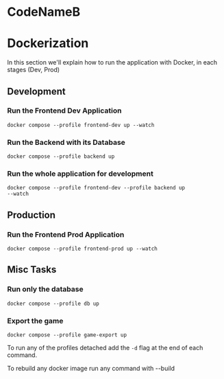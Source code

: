 # CodeNameB

# Dockerization

In this section we'll explain how to run the application with Docker, in each stages (Dev, Prod)

## Development

### Run the Frontend Dev Application

<code>docker compose --profile frontend-dev up --watch</code>

### Run the Backend with its Database

<code>docker compose --profile backend up</code>

### Run the whole application for development

<code>docker compose --profile frontend-dev --profile backend up --watch</code>

## Production

### Run the Frontend Prod Application

<code>docker compose --profile frontend-prod up --watch</code>

## Misc Tasks

### Run only the database

<code>docker compose --profile db up</code>

### Export the game

<code>docker compose --profile game-export up</code>

To run any of the profiles detached add the <code>-d</code> flag at the end of each command.

To rebuild any docker image run any command with --build
